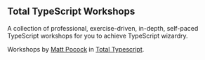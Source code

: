 ## Total TypeScript Workshops

A collection of professional, exercise-driven, in-depth, self-paced TypeScript workshops for you to achieve TypeScript wizardry.

Workshops by [Matt Pocock](https://www.mattpocock.com/) in [Total Typescript](https://www.totaltypescript.com/workshops).